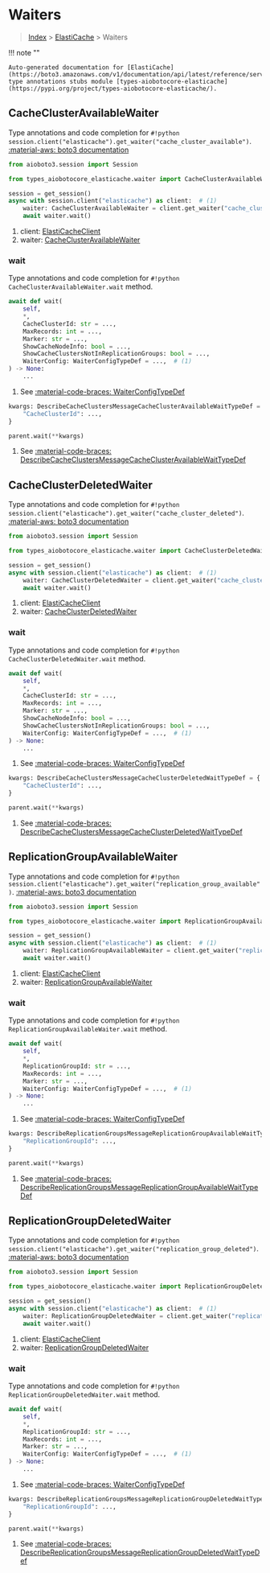 # Waiters

> [Index](../README.md) > [ElastiCache](./README.md) > Waiters

!!! note ""

    Auto-generated documentation for [ElastiCache](https://boto3.amazonaws.com/v1/documentation/api/latest/reference/services/elasticache.html#ElastiCache)
    type annotations stubs module [types-aiobotocore-elasticache](https://pypi.org/project/types-aiobotocore-elasticache/).

## CacheClusterAvailableWaiter

Type annotations and code completion for `#!python session.client("elasticache").get_waiter("cache_cluster_available")`.
[:material-aws: boto3 documentation](https://boto3.amazonaws.com/v1/documentation/api/latest/reference/services/elasticache.html#ElastiCache.Waiter.CacheClusterAvailable)

```python title="Usage example"
from aioboto3.session import Session

from types_aiobotocore_elasticache.waiter import CacheClusterAvailableWaiter

session = get_session()
async with session.client("elasticache") as client:  # (1)
    waiter: CacheClusterAvailableWaiter = client.get_waiter("cache_cluster_available")  # (2)
    await waiter.wait()
```

1. client: [ElastiCacheClient](./client.md)
2. waiter: [CacheClusterAvailableWaiter](./waiters.md#cacheclusteravailablewaiter)


### wait

Type annotations and code completion for `#!python CacheClusterAvailableWaiter.wait` method.

```python title="Method definition"
await def wait(
    self,
    *,
    CacheClusterId: str = ...,
    MaxRecords: int = ...,
    Marker: str = ...,
    ShowCacheNodeInfo: bool = ...,
    ShowCacheClustersNotInReplicationGroups: bool = ...,
    WaiterConfig: WaiterConfigTypeDef = ...,  # (1)
) -> None:
    ...
```

1. See [:material-code-braces: WaiterConfigTypeDef](./type_defs.md#waiterconfigtypedef) 


```python title="Usage example with kwargs"
kwargs: DescribeCacheClustersMessageCacheClusterAvailableWaitTypeDef = {  # (1)
    "CacheClusterId": ...,
}

parent.wait(**kwargs)
```

1. See [:material-code-braces: DescribeCacheClustersMessageCacheClusterAvailableWaitTypeDef](./type_defs.md#describecacheclustersmessagecacheclusteravailablewaittypedef) 
## CacheClusterDeletedWaiter

Type annotations and code completion for `#!python session.client("elasticache").get_waiter("cache_cluster_deleted")`.
[:material-aws: boto3 documentation](https://boto3.amazonaws.com/v1/documentation/api/latest/reference/services/elasticache.html#ElastiCache.Waiter.CacheClusterDeleted)

```python title="Usage example"
from aioboto3.session import Session

from types_aiobotocore_elasticache.waiter import CacheClusterDeletedWaiter

session = get_session()
async with session.client("elasticache") as client:  # (1)
    waiter: CacheClusterDeletedWaiter = client.get_waiter("cache_cluster_deleted")  # (2)
    await waiter.wait()
```

1. client: [ElastiCacheClient](./client.md)
2. waiter: [CacheClusterDeletedWaiter](./waiters.md#cacheclusterdeletedwaiter)


### wait

Type annotations and code completion for `#!python CacheClusterDeletedWaiter.wait` method.

```python title="Method definition"
await def wait(
    self,
    *,
    CacheClusterId: str = ...,
    MaxRecords: int = ...,
    Marker: str = ...,
    ShowCacheNodeInfo: bool = ...,
    ShowCacheClustersNotInReplicationGroups: bool = ...,
    WaiterConfig: WaiterConfigTypeDef = ...,  # (1)
) -> None:
    ...
```

1. See [:material-code-braces: WaiterConfigTypeDef](./type_defs.md#waiterconfigtypedef) 


```python title="Usage example with kwargs"
kwargs: DescribeCacheClustersMessageCacheClusterDeletedWaitTypeDef = {  # (1)
    "CacheClusterId": ...,
}

parent.wait(**kwargs)
```

1. See [:material-code-braces: DescribeCacheClustersMessageCacheClusterDeletedWaitTypeDef](./type_defs.md#describecacheclustersmessagecacheclusterdeletedwaittypedef) 
## ReplicationGroupAvailableWaiter

Type annotations and code completion for `#!python session.client("elasticache").get_waiter("replication_group_available")`.
[:material-aws: boto3 documentation](https://boto3.amazonaws.com/v1/documentation/api/latest/reference/services/elasticache.html#ElastiCache.Waiter.ReplicationGroupAvailable)

```python title="Usage example"
from aioboto3.session import Session

from types_aiobotocore_elasticache.waiter import ReplicationGroupAvailableWaiter

session = get_session()
async with session.client("elasticache") as client:  # (1)
    waiter: ReplicationGroupAvailableWaiter = client.get_waiter("replication_group_available")  # (2)
    await waiter.wait()
```

1. client: [ElastiCacheClient](./client.md)
2. waiter: [ReplicationGroupAvailableWaiter](./waiters.md#replicationgroupavailablewaiter)


### wait

Type annotations and code completion for `#!python ReplicationGroupAvailableWaiter.wait` method.

```python title="Method definition"
await def wait(
    self,
    *,
    ReplicationGroupId: str = ...,
    MaxRecords: int = ...,
    Marker: str = ...,
    WaiterConfig: WaiterConfigTypeDef = ...,  # (1)
) -> None:
    ...
```

1. See [:material-code-braces: WaiterConfigTypeDef](./type_defs.md#waiterconfigtypedef) 


```python title="Usage example with kwargs"
kwargs: DescribeReplicationGroupsMessageReplicationGroupAvailableWaitTypeDef = {  # (1)
    "ReplicationGroupId": ...,
}

parent.wait(**kwargs)
```

1. See [:material-code-braces: DescribeReplicationGroupsMessageReplicationGroupAvailableWaitTypeDef](./type_defs.md#describereplicationgroupsmessagereplicationgroupavailablewaittypedef) 
## ReplicationGroupDeletedWaiter

Type annotations and code completion for `#!python session.client("elasticache").get_waiter("replication_group_deleted")`.
[:material-aws: boto3 documentation](https://boto3.amazonaws.com/v1/documentation/api/latest/reference/services/elasticache.html#ElastiCache.Waiter.ReplicationGroupDeleted)

```python title="Usage example"
from aioboto3.session import Session

from types_aiobotocore_elasticache.waiter import ReplicationGroupDeletedWaiter

session = get_session()
async with session.client("elasticache") as client:  # (1)
    waiter: ReplicationGroupDeletedWaiter = client.get_waiter("replication_group_deleted")  # (2)
    await waiter.wait()
```

1. client: [ElastiCacheClient](./client.md)
2. waiter: [ReplicationGroupDeletedWaiter](./waiters.md#replicationgroupdeletedwaiter)


### wait

Type annotations and code completion for `#!python ReplicationGroupDeletedWaiter.wait` method.

```python title="Method definition"
await def wait(
    self,
    *,
    ReplicationGroupId: str = ...,
    MaxRecords: int = ...,
    Marker: str = ...,
    WaiterConfig: WaiterConfigTypeDef = ...,  # (1)
) -> None:
    ...
```

1. See [:material-code-braces: WaiterConfigTypeDef](./type_defs.md#waiterconfigtypedef) 


```python title="Usage example with kwargs"
kwargs: DescribeReplicationGroupsMessageReplicationGroupDeletedWaitTypeDef = {  # (1)
    "ReplicationGroupId": ...,
}

parent.wait(**kwargs)
```

1. See [:material-code-braces: DescribeReplicationGroupsMessageReplicationGroupDeletedWaitTypeDef](./type_defs.md#describereplicationgroupsmessagereplicationgroupdeletedwaittypedef) 
